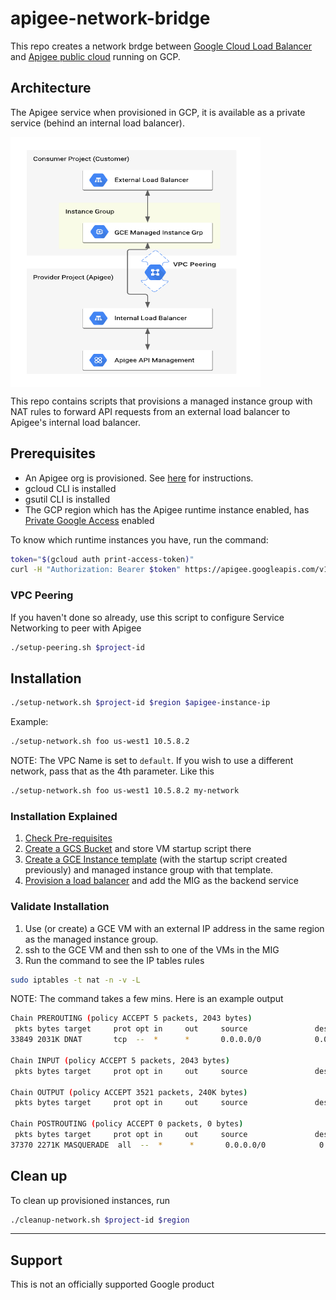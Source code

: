 # apigee-network-bridge

This repo creates a network brdge between [Google Cloud Load Balancer](https://cloud.google.com/load-balancing/docs/https) and [Apigee public cloud](https://cloud.google.com/apigee/docs) running on GCP.

## Architecture

The Apigee service when provisioned in GCP, it is available as a private service (behind an internal load balancer). 

<img src="./ngsaas-networking.png" align="center" height="400" width="400">

This repo contains scripts that provisions a managed instance group with NAT rules to forward API requests from an external load balancer to Apigee's internal load balancer. 

## Prerequisites

* An Apigee org is provisioned. See [here](https://cloud.google.com/apigee/docs/api-platform/get-started/overview) for instructions. 
* gcloud CLI is installed
* gsutil CLI is installed
* The GCP region which has the Apigee runtime instance enabled, has [Private Google Access](https://cloud.google.com/vpc/docs/configure-private-google-access#config-pga) enabled

To know which runtime instances you have, run the command:

```bash
token="$(gcloud auth print-access-token)"
curl -H "Authorization: Bearer $token" https://apigee.googleapis.com/v1/organizations/{org}/instances
```

### VPC Peering

If you haven't done so already, use this script to configure Service Networking to peer with Apigee

```bash
./setup-peering.sh $project-id
```

## Installation

```bash
./setup-network.sh $project-id $region $apigee-instance-ip
```

Example:

```bash
./setup-network.sh foo us-west1 10.5.8.2
```

NOTE: The VPC Name is set to `default`. If you wish to use a different network, pass that as the 4th parameter. Like this

```bash
./setup-network.sh foo us-west1 10.5.8.2 my-network
```

### Installation Explained

1. [Check Pre-requisites](./check-prereqs.sh)
2. [Create a GCS Bucket](./setup-gcs.sh) and store VM startup script there
3. [Create a GCE Instance template](./setup-mig.sh) (with the startup script created previously) and managed instance group with that template. 
4. [Provision a load balancer](./setup-loadbalancer.sh) and add the MIG as the backend service

### Validate Installation

1. Use (or create) a GCE VM with an external IP address in the same region as the managed instance group.
2. ssh to the GCE VM and then ssh to one of the VMs in the MIG
3. Run the command to see the IP tables rules

```bash
sudo iptables -t nat -n -v -L
```

NOTE: The command takes a few mins. Here is an example output

```bash
Chain PREROUTING (policy ACCEPT 5 packets, 2043 bytes)
 pkts bytes target     prot opt in     out     source               destination         
33849 2031K DNAT       tcp  --  *      *       0.0.0.0/0            0.0.0.0/0            tcp dpt:443 to:10.5.8.2

Chain INPUT (policy ACCEPT 5 packets, 2043 bytes)
 pkts bytes target     prot opt in     out     source               destination         

Chain OUTPUT (policy ACCEPT 3521 packets, 240K bytes)
 pkts bytes target     prot opt in     out     source               destination         

Chain POSTROUTING (policy ACCEPT 0 packets, 0 bytes)
 pkts bytes target     prot opt in     out     source               destination         
37370 2271K MASQUERADE  all  --  *      *       0.0.0.0/0            0.0.0.0/0     
```

## Clean up

To clean up provisioned instances, run

```bash
./cleanup-network.sh $project-id $region
```

___

## Support

This is not an officially supported Google product